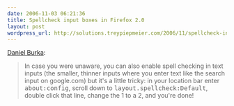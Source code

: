 ```yaml
---
date: 2006-11-03 06:21:36
title: Spellcheck input boxes in Firefox 2.0
layout: post
wordpress_url: http://solutions.treypiepmeier.com/2006/11/spellcheck-input-boxes-in-firefox-20/
---
```

[Daniel Burka](http://deltatangobravo.com/archives/2006/november/theinternetjust):

> In case you were unaware, you can also enable spell checking in text inputs (the smaller, thinner inputs where you enter text like the search input on google.com) but it's a little tricky: in your location bar enter <samp>about:config</samp>, scroll down to <samp>layout.spellcheck:Default</samp>, double click that line, change the 1 to a 2, and you're done!